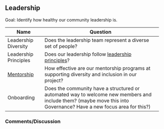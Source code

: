 ## Leadership

Goal: Identify how healthy our community leadership is.

Name | Question
--- | ---
Leadership Diversity | Does the leadership team represent a diverse set of people?
Leadership Principles | Does our leadership follow [leadership principles](https://github.com/chaoss/wg-diversity-inclusion/blob/master/focus-areas/leadership/assets/leadership-principles.md)?
[Mentorship](./mentorship.md) | How effective are our mentorship programs at supporting diversity and inclusion in our project?
Onboarding | Does the community have a structured or automated way to welcome new members and include them? (maybe move this into Governance? Have a new focus area for this?)


### Comments/Discussion
